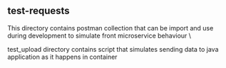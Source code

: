 test-requests
--------------
This directory contains postman collection that can be import and use during development to
simulate front microservice behaviour \

test_upload directory contains script that simulates sending data to java application as it happens
in container